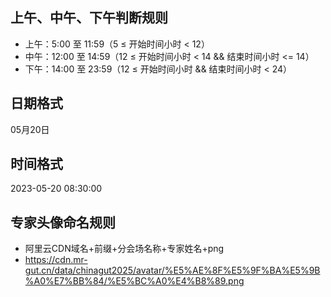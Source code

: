 ## 上午、中午、下午判断规则
- 上午：5:00 至 11:59（5 ≤ 开始时间小时 < 12）
- 中午：12:00 至 14:59（12 ≤ 开始时间小时 < 14 && 结束时间小时 <= 14）
- 下午：14:00 至 23:59（12 ≤ 开始时间小时 && 结束时间小时 < 24）

## 日期格式
05月20日

## 时间格式
2023-05-20 08:30:00

## 专家头像命名规则
- 阿里云CDN域名+前缀+分会场名称+专家姓名+png
- https://cdn.mr-gut.cn/data/chinagut2025/avatar/%E5%AE%8F%E5%9F%BA%E5%9B%A0%E7%BB%84/%E5%BC%A0%E4%B8%89.png